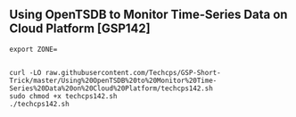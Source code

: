 ## Using OpenTSDB to Monitor Time-Series Data on Cloud Platform [GSP142]


```
export ZONE=


curl -LO raw.githubusercontent.com/Techcps/GSP-Short-Trick/master/Using%20OpenTSDB%20to%20Monitor%20Time-Series%20Data%20on%20Cloud%20Platform/techcps142.sh
sudo chmod +x techcps142.sh
./techcps142.sh

```
